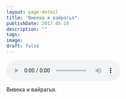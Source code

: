 ```yaml
---
layout: page-detail
title: "Вивека и вайрагья"
publishDate: 2017.05.19
description: ""
tags:
image:
draft: false
---
```


<audio title="2017.05.19 - Вивека и вайрагья.mp3" src="https://filer-api.advayta.org/v1.0/public/files/73391" controls=""></audio>

 Вивека и вайрагья. 

  
